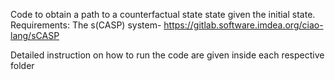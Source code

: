Code to obtain a path to a counterfactual state state given the initial state.
Requirements: The s(CASP) system- https://gitlab.software.imdea.org/ciao-lang/sCASP

Detailed instruction on how to run the code are given inside each respective folder
